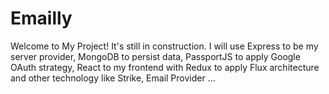 # Emailly
Welcome to My Project! It's still in construction. I will use Express to be my server provider, MongoDB to persist data, PassportJS to apply Google OAuth strategy, React to my frontend with Redux to apply Flux architecture and other technology like Strike, Email Provider ...